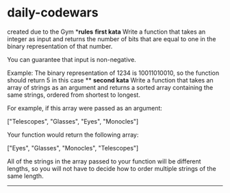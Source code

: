 # daily-codewars
created due to the Gym
***rules**
**first kata**
Write a function that takes an integer as input
and returns the number of bits that are equal to one in the binary representation of that number. 

You can guarantee that input is non-negative.

Example: The binary representation of 1234 is 10011010010, so the function should return 5 in this case
**
**second kata**
Write a function that takes an array of strings as an argument and returns a sorted array containing the same strings, ordered from shortest to longest.

For example, if this array were passed as an argument:

["Telescopes", "Glasses", "Eyes", "Monocles"]

Your function would return the following array:

["Eyes", "Glasses", "Monocles", "Telescopes"]

All of the strings in the array passed to your function will be different lengths, so you will not have to decide how to order multiple strings of the same length.
***
